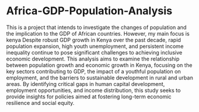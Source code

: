 # Africa-GDP-Population-Analysis
This is a project that intends to investigate the changes of population and the implication to the GDP of African countries. However, my main focus is kenya
Despite robust GDP growth in Kenya over the past decade, rapid population expansion, high youth unemployment, and persistent income inequality continue to pose significant challenges to achieving inclusive economic development. This analysis aims to examine the relationship between population growth and economic growth in Kenya, focusing on the key sectors contributing to GDP, the impact of a youthful population on employment, and the barriers to sustainable development in rural and urban areas. By identifying critical gaps in human capital development, employment opportunities, and income distribution, this study seeks to provide insights for policies aimed at fostering long-term economic resilience and social equity.
